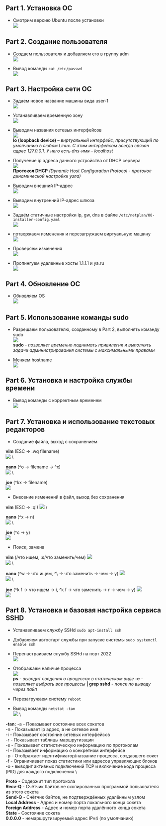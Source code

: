 ## Part 1. Установка ОС

- Смотрим версию Ubuntu после установки \
![](images/task-1.1.png)

## Part 2. Создание пользователя

- Создаем пользователя и добавляем его в группу adm \
![](images/task-2.1.png)

- Вывод команды ``cat /etc/passwd`` \
![](images/task-2.2.png)

## Part 3. Настройка сети ОС

- Задаем новое название машины вида user-1 \
![](images/task-3.1.png)

- Устанавливаем временную зону \
![](images/task-3.2.png)

- Выводим названия сетевых интерфейсов \
![](images/task-3.3.png) \
**lo (loopback device)** – *виртуальный интерфейс, присутствующий по умолчанию в любом Linux. С этим интерфейсом всегда связан адрес 127.0.0.1. У него есть dns-имя – localhost*

- Получение ip адреса данного устройства от DHCP сервера \
![](images/task-3.4.png) \
**Протокол DHCP** *(Dynamic Host Configuration Protocol - протокол динамической настройки узла)*

- Выводим внешний IP-адрес \
![](images/task-3.5.png)

- Выводим внутренний IP-адрес шлюза \
![](images/task-3.6.png)

- Задаём статичные настройки ip, gw, dns в файле ``/etc/netplan/00-installer-config.yaml`` \
![](images/task-3.7.png)

- потвержаем изменения и перезагружаем виртуальную машину \
![](images/task-3.8.png)

- Проверяем изменения \
![](images/task-3.9.png)

- Пропингуем удаленные хосты 1.1.1.1 и ya.ru \
![](images/task-3.10.png)

## Part 4. Обновление ОС

- Обновляем OS \
![](images/task-4.1.png)

## Part 5. Использование команды sudo

- Разрешаем пользователю, созданному в Part 2, выполнять команду sudo \
![](images/task-5.1.png) \
**sudo** - *позволяет временно поднимать привилегии и выполнять задачи администрирования системы с максимальными правами*

- Меняем hostname \
![](images/task-5.2.png)

## Part 6. Установка и настройка службы времени

- Вывод команды с корректным временем \
![](images/task-6.1.png)

## Part 7. Установка и использование текстовых редакторов 

- Создание файла, выход с сохранением 

**vim** (ESC -> :wq filename) \
![](images/task-7.1.png) \

**nano** (^o -> filename -> ^x) \
![](images/task-7.2.png) \

**joe** (^kx -> filename) \
![](images/task-7.3.png)

- Внесение изменений в файл, выход без сохранения 

**vim** (ESC -> :q!)
![](images/task-7.4.png) \

**nano** (^x -> n) \
![](images/task-7.5.png) \

**joe** (^c -> y) \
![](images/task-7.6.png)

- Поиск, замена

**vim** (/что ищем, :s/что заменить/чем)
![](images/task-7.7.png) \
![](images/task-7.8.png) \

**nano** (^w -> что ищем, ^\ -> что заменить -> чем -> y)
![](images/task-7.9.png) \
![](images/task-7.10.png) \

**joe** (^k f -> что ищем -> i, ^k f -> что заменить -> r -> чем -> y)
![](images/task-7.11.png) \
![](images/task-7.12.png) 

## Part 8. Установка и базовая настройка сервиса SSHD

- Устанавливаем службу SSHd ``sudo apt-install ssh``
- Добавляем автостарт службы при запуске системы ``sudo systemctl enable ssh``
- Перенастраиваем службу SSHd на порт 2022 \
![](images/task-8.1.png)
- Отображаем наличие процесса \
![](images/task-8.2.png) \
**ps** - *выводит сведения о процессах в статическом виде* 
**-e** - *позволяет выбрать все процессы* 
**| grep sshd** - *поиск по выводу через пайп* 

- Перезагружаем систему ``reboot``
- Вывод команды ``netstat -tan`` \
![](images/task-8.3.png) \

**-tan:**
  -a - Показывает состояние всех сокетов \
  -n - Показывает ip адрес, а не сетевое имя \
  -i - Показывает состояние сетевых интерфейсов \
  -r - Показывает таблицы маршрутизации \
  -s - Показывает статистическую информацию по протоколам \
  -l - Показывает информацию о конкретном интерфейсе \
  -p - Отображает идентификатор/название процесса, создавшего сокет \
  -f - Ограничивает показ статистики или адресов управляющих блоков \
  -o - выводит активных подключений TCP и включение кода процесса (PID) для каждого подключения \

**Proto** - Содержит тип протокола \
**Recv-Q** - Счётчик байтов не скопированных программой пользователя из этого сокета \
**Send-Q** - Счётчик байтов, не подтверждённых удалённым узлом \
**Local Address** - Адрес и номер порта локального конца сокета \
**Foreign Address** - Адрес и номер порта удалённого конца сокета \
**State** - Состояние сокета \
**0.0.0.0** - немаршрутизируемый адрес IPv4 (по умолчанию) 


